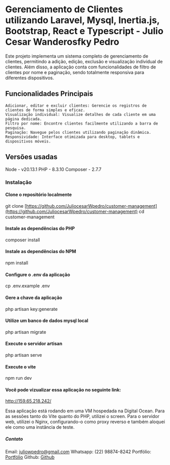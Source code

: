 # Gerenciamento de Clientes utilizando Laravel, Mysql, Inertia.js, Bootstrap, React e Typescript - Julio Cesar Wanderosfky Pedro

Este projeto implementa um sistema completo de gerenciamento de clientes, permitindo a adição, edição, exclusão e visualização individual de clientes. Além disso, a aplicação conta com funcionalidades de filtro de clientes por nome e paginação, sendo totalmente responsiva para diferentes dispositivos.

## Funcionalidades Principais

    Adicionar, editar e excluir clientes: Gerencie os registros de clientes de forma simples e eficaz.
    Visualização individual: Visualize detalhes de cada cliente em uma página dedicada.
    Filtro por nome: Encontre clientes facilmente utilizando a barra de pesquisa.
    Paginação: Navegue pelos clientes utilizando paginação dinâmica.
    Responsividade: Interface otimizada para desktop, tablets e dispositivos móveis.

## Versões usadas

Node - v20.13.1
PHP -  8.3.10
Composer - 2.7.7

### Instalação

#### Clone o repositório localmente

git clone [https://github.com/JuliocesarWpedro/customer-management](https://github.com/JuliocesarWpedro/customer-management)
cd customer-management

#### Instale as dependências do PHP

composer install

#### Instale as dependências do NPM

npm install

#### Configure o .env da aplicação

cp .env.example .env

#### Gere a chave da aplicação

php artisan key:generate

#### Utilize um banco de dados mysql local

php artisan migrate

#### Execute o servidor artisan

php artisan serve

#### Execute o vite

npm run dev

#### Você pode vizualizar essa aplicação no seguinte link:

http://159.65.218.242/

Essa aplicação está rodando em uma VM hospedada na Digital Ocean. Para as sessões tanto do Vite quanto do PHP, utilizei o screen.
Para o servidor web, utilizei o Nginx, configurando-o como proxy reverso e também aloquei ele como uma instância de teste.

##### Contato

Email: juliowpedro@gmail.com
Whatsapp: (22) 98874-8242
Portfólio: [Portfólio](https://portfolio-julio-cesar-w-pedros-projects.vercel.app/)
Github: [Github](https://github.com/JuliocesarWpedro)

